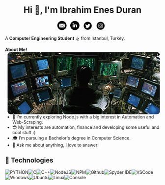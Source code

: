 <h1 align="center">Hi 👋, I'm Ibrahim Enes Duran</h1>

<p align='center'>
<a href="mailto:ibrahimenesduran"><img height="30" src="https://raw.githubusercontent.com/ibrahimenesduran/ibrahimenesduran/master/assets/icon_email.png"></a>&nbsp;&nbsp;
<a href="https://www.linkedin.com/in/ibrahimenesduran/"><img height="30" src="https://raw.githubusercontent.com/ibrahimenesduran/ibrahimenesduran/master/assets/icon_linkedin.png"></a>&nbsp;&nbsp;
<a href="https://twitter.com/ibrahimenesd"><img height="30" src="https://raw.githubusercontent.com/ibrahimenesduran/ibrahimenesduran/master/assets/icon_twitter.png"></a>&nbsp;&nbsp;
<a href="https://instagram.com/ibrahimenes.duran"><img height="30" src="https://raw.githubusercontent.com/ibrahimenesduran/ibrahimenesduran/master/assets/icon_instagram.png"></a>&nbsp;&nbsp;
</p>

A **Computer Engineering Student** 🛸 from Istanbul, Turkey.

**About Me!**
  <img align="right" alt="GIF" src="https://raw.githubusercontent.com/ibrahimenesduran/ibrahimenesduran/master/assets/matrix.gif"/>
  
- 🌱 I’m currently exploring Node.js with a big interest in Automation and Web-Scraping. 
- 😎 My interests are automation, finance and developing some useful and cool stuff :)
- 🎓 I’m pursuing a Bachelor's degree in Computer Science.
- 💬 Ask me about anything, I love to answer!

## :wrench: Technologies
![PYTHON](https://img.icons8.com/color/30/python.png)![C](https://img.icons8.com/color/30/c-programming.png)![C++](https://img.icons8.com/color/30/c-plus-plus-logo.png)![NodeJS](https://img.icons8.com/color/30/nodejs.png)![NPM](https://img.icons8.com/color/30/npm.png)![Github](https://img.icons8.com/material-outlined/30/github.png)![Spyder IDE](https://img.icons8.com/fluent/30/spyder-ide.png)![VSCode](https://img.icons8.com/color/30/visual-studio-code-2019.png)![Windows](https://img.icons8.com/color/30/windows-10.png)![Ubuntu](https://img.icons8.com/color/30/ubuntu--v1.png)![Linux](https://img.icons8.com/color/30/linux.png)![Console](https://img.icons8.com/color/30/console.png)
